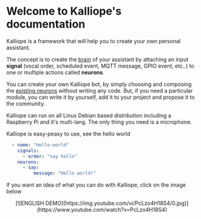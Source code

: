 # Welcome to Kalliope's documentation

Kalliope is a framework that will help you to create your own personal assistant.

The concept is to create the [brain](brain/brain.md) of your assistant by attaching an input **signal** (vocal order, scheduled event, MQTT message, GPIO event, etc..) to one or multiple actions called **neurons**.

You can create your own Kalliope bot, by simply choosing and composing the [existing neurons](https://kalliope-project.github.io/neurons_marketplace.html) without writing any code. But, if you need a particular module, you can write it by yourself, add it to your project and propose it to the community.

Kalliope can run on all Linux Debian based distribution including a Raspberry Pi and it's multi-lang. The only thing you need is a microphone.

Kalliope is easy-peasy to use, see the hello world

```yaml
  - name: "Hello-world"
    signals:
      - order: "say hello"
    neurons:
      - say:
          message: "Hello world!"
```

If you want an idea of what you can do with Kalliope, click on the image below
<p align="center">
[![ENGLISH DEMO](https://img.youtube.com/vi/PcLzo4H18S4/0.jpg)](https://www.youtube.com/watch?v=PcLzo4H18S4)
</p>
